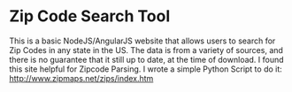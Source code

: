 # Zip Code Search Tool
This is a basic NodeJS/AngularJS website that allows users to search for Zip Codes in any state in the US. The data is from a variety of sources, and there is no guarantee that it still up to date, at the time of download.
I found this site helpful for Zipcode Parsing. I wrote a simple Python Script to do it: http://www.zipmaps.net/zips/index.htm
